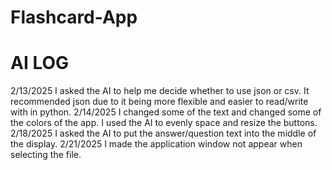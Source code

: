 # Flashcard-App
# AI LOG
 2/13/2025
 I asked the AI to help me decide whether to use json or csv. It recommended json due to it being more flexible and easier to read/write with in python. 
 2/14/2025
 I changed some of the text and changed some of the colors of the app. I used the AI to evenly space and resize the buttons.
 2/18/2025 
 I asked the AI to put the answer/question text into the middle of the display. 
 2/21/2025
 I made the application window not appear when selecting the file.